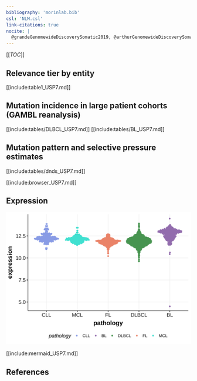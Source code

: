 ```yaml
---
bibliography: 'morinlab.bib'
csl: 'NLM.csl'
link-citations: true
nocite: |
  @grandeGenomewideDiscoverySomatic2019, @arthurGenomewideDiscoverySomatic2018, 
---
```

[[_TOC_]]


## Relevance tier by entity

[[include:table1_USP7.md]]

## Mutation incidence in large patient cohorts (GAMBL reanalysis)

[[include:tables/DLBCL_USP7.md]]
[[include:tables/BL_USP7.md]]

## Mutation pattern and selective pressure estimates

[[include:tables/dnds_USP7.md]]

[[include:browser_USP7.md]]

## Expression
![](images/gene_expression/USP7_by_pathology.svg)

[[include:mermaid_USP7.md]]

## References

<!-- ORIGIN: grandeGenomewideDiscoverySomatic2019 -->
<!-- BL: grandeGenomewideDiscoverySomatic2019 -->
